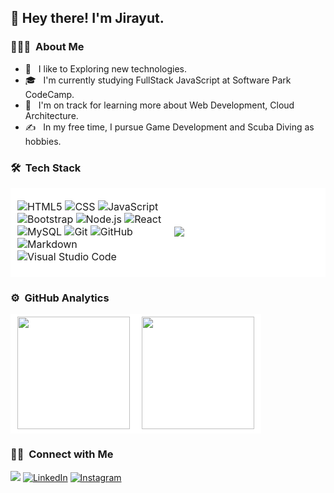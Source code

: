 <h2 >👋  Hey there! I'm Jirayut.</h2>

<h3> 👨🏻‍💻 &nbsp;About Me </h3>

- 🤔 &nbsp; I like to Exploring new technologies.
- 🎓 &nbsp; I'm currently studying FullStack JavaScript at Software Park CodeCamp.
- 🌱 &nbsp; I'm on track for learning more about Web Development, Cloud Architecture.
- ✍️ &nbsp; In my free time, I pursue Game Development and Scuba Diving as hobbies.

<table>
<tr><h3> 🛠 &nbsp;Tech Stack</h3></tr>
<td background-color="white" border="white" style="background-color:white;border:solid white;">

  ![HTML5](https://img.shields.io/badge/-HTML5-333333?style=flat&logo=HTML5)
  ![CSS](https://img.shields.io/badge/-CSS-333333?style=flat&logo=CSS3&logoColor=1572B6)
  ![JavaScript](https://img.shields.io/badge/-JavaScript-333333?style=flat&logo=javascript)
  ![Bootstrap](https://img.shields.io/badge/-Bootstrap-333333?style=flat&logo=bootstrap&logoColor=563D7C)
  ![Node.js](https://img.shields.io/badge/-Node.js-333333?style=flat&logo=node.js)
  ![React](https://img.shields.io/badge/-React-333333?style=flat&logo=react)
  ![MySQL](https://img.shields.io/badge/-MySQL-333333?style=flat&logo=mysql)
  ![Git](https://img.shields.io/badge/-Git-333333?style=flat&logo=git)
  ![GitHub](https://img.shields.io/badge/-GitHub-333333?style=flat&logo=github)
  ![Markdown](https://img.shields.io/badge/-Markdown-333333?style=flat&logo=markdown)
  ![Visual Studio Code](https://img.shields.io/badge/-Visual%20Studio%20Code-333333?style=flat&logo=visual-studio-code&logoColor=007ACC)


</td>
<td width="50%" background-color="white" border="white" style="background-color:white;width:50%;border:solid white">

<img   src="https://cdn.dribbble.com/users/1928646/screenshots/4884082/media/8147bc69f7ec23dc42e282c7869b9e1e.gif">
</td>
</table>
 
<table>
<tr><h3> ⚙️ &nbsp;GitHub Analytics</h3> </tr>
<td style="background-color:white;border:solid white;">
<img height="180em" src="https://github-readme-stats.vercel.app/api?username=ToEzBit&theme=aura&show_icons=true" />

</td>
<td style="background-color:white;border:solid white">

<img height="180em" src="https://github-readme-stats.vercel.app/api/top-langs/?username=ToEzBit&theme=aura&layout=compact" />
</td>
</table>

<h3> 🤝🏻 &nbsp;Connect with Me </h3>

<p>
<a href="https://www.facebook.com/100007751956655"><img src="https://img.shields.io/badge/-Jirayut Natrachart-1877F2?style=flat&logo=Facebook&logoColor=white"/></a>
<a href="https://www.linkedin.com/in/jirayut-natrachart-367915199"/><img alt="LinkedIn" src="https://img.shields.io/badge/Jirayut-blue?style=flat-square&logo=linkedin"></a>
<a href="https://www.instagram.com/iamjirayut/"><img alt="Instagram" src="https://img.shields.io/badge/iamjirayut-white?style=flat-square&logo=instagram"></a>
</p>



